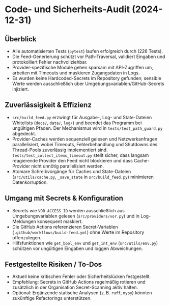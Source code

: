 # Code- und Sicherheits-Audit (2024-12-31)

## Überblick
- Alle automatisierten Tests (`pytest`) laufen erfolgreich durch (226 Tests).
- Die Feed-Generierung schützt vor Path-Traversal, validiert Eingaben und protokolliert Fehler nachvollziehbar.
- Provider-spezifische Module gehen sparsam mit API-Zugriffen um, arbeiten mit Timeouts und maskieren Zugangsdaten in Logs.
- Es wurden keine Hardcoded-Secrets im Repository gefunden; sensible Werte werden ausschließlich über Umgebungsvariablen/GitHub-Secrets injiziert.

## Zuverlässigkeit & Effizienz
- `src/build_feed.py` erzwingt für Ausgabe-, Log- und State-Dateien Whitelists (`docs/`, `data/`, `log/`) und beendet das Programm bei ungültigen Pfaden. Der Mechanismus wird in `tests/test_path_guard.py` abgedeckt.
- Provider-Caches werden sequenziell gelesen und Netzwerkanfragen parallelisiert, wobei Timeouts, Fehlerbehandlung und Shutdowns des Thread-Pools zuverlässig implementiert sind. `tests/test_collect_items_timeout.py` stellt sicher, dass langsam reagierende Provider den Feed nicht blockieren und dass Cache-Provider nicht unnötig parallelisiert werden.
- Atomare Schreibvorgänge für Caches und State-Dateien (`src/utils/cache.py`, `_save_state` in `src/build_feed.py`) minimieren Datenkorruption.

## Umgang mit Secrets & Konfiguration
- Secrets wie `VOR_ACCESS_ID` werden ausschließlich aus Umgebungsvariablen gelesen (`src/providers/vor.py`) und in Log-Meldungen konsequent maskiert.
- Die GitHub Actions referenzieren Secret-Variablen (`.github/workflows/build-feed.yml`) ohne Werte im Repository offenzulegen.
- Hilfsfunktionen wie `get_bool_env` und `get_int_env` (`src/utils/env.py`) schützen vor ungültigen Eingaben und loggen Abweichungen.

## Festgestellte Risiken / To-Dos
- Aktuell keine kritischen Fehler oder Sicherheitslücken festgestellt.
- Empfehlung: Secrets in GitHub Actions regelmäßig rotieren und zusätzlich in der Organisation Secret-Scanning aktiv halten.
- Optional: Ergänzende statische Analysen (z. B. `ruff`, `mypy`) könnten zukünftige Refactorings unterstützen.

